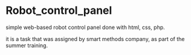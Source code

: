 # Robot_control_panel

simple web-based robot control panel done with html, css, php.

it is a task that was assigned by smart methods company, as part of the summer training.
